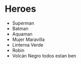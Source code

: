 # Heroes

* Superman
* Batman
* Aquaman
* Mujer Maravilla
* Linterna Verde
* Robin
* Volcán Negro
todos estan ben
